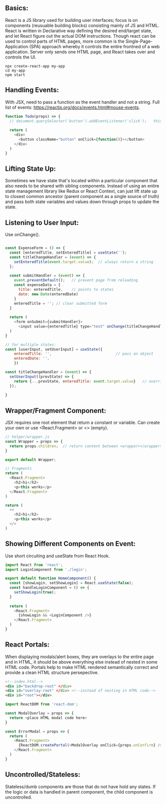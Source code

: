 ## Basics:
React is a JS library used for building user interfaces; focus is on components (reusuable building blocks) consisting mainly of JS and HTML. React is written in Declarative way defining the desired end/target state, and let React figure out the actual DOM instructions. Though react can be used to control parts of HTML pages, more common is the Single-Page-Application (SPA) approach whereby it controls the entire frontned of a web application. Server only sends one HTML page, and React takes over and controls the UI.

```
npx create-react-app my-app
cd my-app
npm start
```

## Handling Events:
With JSX, need to pass a function as the event handler and not a string. Full list of events: https://reactjs.org/docs/events.html#mouse-events.
```javascript
function Todo(props) => {
  // document.querySelector('button').addEventListener('click');   this is imperative approach, not declarative
  
  return (
    <div>
      <button className="button" onClick={function()}></button>
    </div>
  )
}

```

## Lifting State Up:
Sometimes we have state that's located within a particular component that also needs to be shared with sibling components. Instead of using an entire state management library like Redux or React Context, can just lift state up to closest common ancestor (parent component as a single source of truth) and pass both state variables and values down through props to update the state. 


## Listening to User Input:
Use onChange().
```javascript

const ExpenseForm = () => {
  const [enteredTitle, setEnteredTitle] = useState('');
  const titleChangeHandler = (event) => {
    setEnteredTitle(event.target.value);  // always return a string
  };
  
  const submitHandler = (event) => {
    event.preventDefault();   // prevent page from reloading
    const expenseData = {
      title: enteredTitle,    // points to states
      date: new Date(enteredDate)
    }
    enteredTitle = ''; // clear submitted form
  }
  
  return (
    <form onSubmit={submitHandler}>
      <input value={enteredTitle} type="text" onChange(titleChangeHandler) /> // value allows two-way binding
  )
}

// for multiple states:
const [userInput, setUserInput] = useState({
    enteredTitle: '',                             // pass an object
    enteredDate: '',
    }) 

const titleChangeHandler = (event) => {
  setUserInput((prevState) => {
    return {...prevState, enteredTitle: event.target.value}   // overrides title and ensures others are not thrown away
  });
  
}
```
## Wrapper/Fragment Component:
JSX requires one root element that return a constant or variable. Can create your own or use <React.Fragment> or <> (empty).
```javascript
// helper/wrapper.js
const Wrapper = props => {
  return props.children;  // return content between <wrapper></wrapper>
}

export default Wrapper;
```

```javascript
// Fragments
return (
  <React.Fragment>
    <h2>hi</h2>
    <p>this works</p>
  </React.Fragment>
)

return (
  <>
    <h2>hi</h2>
    <p>this works</p>
  </>
)
```

## Showing Different Components on Event:
Use short circuiting and useState from React Hook.  
```js
import React from 'react';
import LoginComponent from './login';

export default function HomeComponent() {
  const [showLogin, setShowLogin] = React.useState(false);
  const handleLoginComponent = () => {
    setShowLogin(true);
  }
  
  return (
    <React.Fragment>
      {showLogin && <LoginComponent />}
    </React.Fragment>
  )
}
```

## React Portals:
When displaying modals/alert boxes, they are overlays to the entire page and in HTML, it should be above everything else instead of nested in some HTML code. Portals help to make HTML rendered semantically correct and provide a clean HTML structure persepective.

```html
<!--index.html-->
<div id="backdrop-root" </div>
<div id="overlay-root" </div> <!--instead of nesting in HTML code-->
<div id="root"></div>
```
```javascript
import ReactDOM from 'react-dom';

const ModalOverlay = props => {
  return <place HTML modal code here>
}

const ErrorModal = props => {
  return (
    <React.Fragment>
      {ReactDOM.createPortal(<ModalOverlay onClick={props.onConfirm} />), document.getElementById('overlay-root'))}
    </React.Fragment>
  )
} 
```

## Uncontrolled/Stateless:
Stateless/dumb components are those that do not have hold any states.
If the logic or data is handled in parent component, the child component is uncontrolled.
